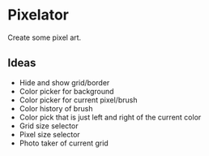 # Pixelator

Create some pixel art.

## Ideas

- Hide and show grid/border
- Color picker for background
- Color picker for current pixel/brush
- Color history of brush
- Color pick that is just left and right of the current color
- Grid size selector
- Pixel size selector
- Photo taker of current grid
